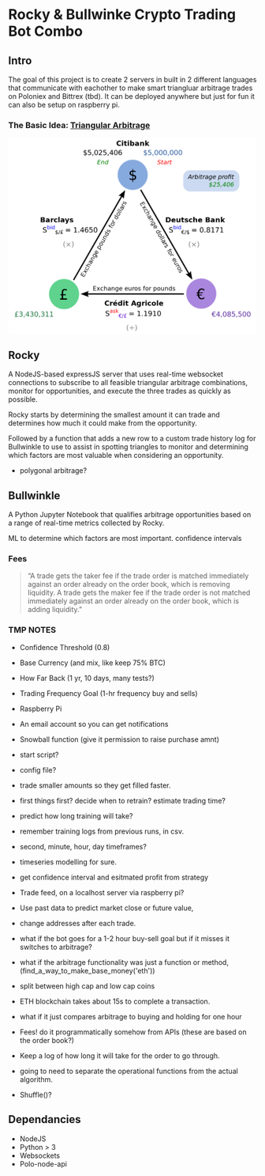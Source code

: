 # Rocky & Bullwinke Crypto Trading Bot Combo

## Intro

The goal of this project is to create 2 servers in built in 2 different languages that communicate with eachother to make smart triangluar arbitrage trades on Poloniex and Bittrex (tbd). It can be deployed anywhere but just for fun it can also be setup on raspberry pi.

### The Basic Idea: [Triangular Arbitrage](https://en.wikipedia.org/wiki/Triangular_arbitrage)

![tri](./img/trigangular_arbitrage.png)

## Rocky

A NodeJS-based expressJS server that uses real-time websocket connections to subscribe to all feasible triangular arbitrage combinations, monitor for opportunities, and execute the three trades as quickly as possible. 

Rocky starts by determining the smallest amount it can trade and determines how much it could make from the opportunity. 

Followed by a function that adds a new row to a custom trade history log for Bullwinkle to use to assist in spotting triangles to monitor and determining which factors are most valuable when considering an opportunity. 

* polygonal arbitrage?

## Bullwinkle

A Python Jupyter Notebook that qualifies arbitrage opportunities based on a range of real-time metrics collected by Rocky. 

ML to determine which factors are most important.
confidence intervals

### Fees
> “A trade gets the taker fee if the trade order is matched immediately against an order already on the order book, which is removing liquidity. A trade gets the maker fee if the trade order is not matched immediately against an order already on the order book, which is adding liquidity.”

### TMP NOTES
* Confidence Threshold (0.8)
* Base Currency (and mix, like keep 75% BTC)
* How Far Back (1 yr, 10 days, many tests?)
* Trading Frequency Goal (1-hr frequency buy and sells)
* Raspberry Pi
* An email account so you can get notifications
* Snowball function (give it permission to raise purchase amnt)
* start script?
* config file?
* trade smaller amounts so they get filled faster.
* first things first? decide when to retrain? estimate trading time?
* predict how long training will take?
* remember training logs from previous runs, in csv.
* second, minute, hour, day timeframes?
* timeseries modelling for sure.
* get confidence interval and esitmated profit from strategy
* Trade feed, on a localhost server via raspberry pi?
* Use past data to predict market close or future value, 
* change addresses after each trade.
* what if the bot goes for a 1-2 hour buy-sell goal but if it misses it switches to arbitrage?
* what if the arbitrage functionality was just a function or method, (find_a_way_to_make_base_money('eth'))
* split between high cap and low cap coins
* ETH blockchain takes about 15s to complete a transaction.
* what if it just compares arbitrage to buying and holding for one hour
* Fees! do it programmatically somehow from APIs (these are based on the order book?)
* Keep a log of how long it will take for the order to go through.
* going to need to separate the operational functions from the actual algorithm.

* Shuffle()?

## Dependancies

* NodeJS
* Python > 3
* Websockets
* Polo-node-api
